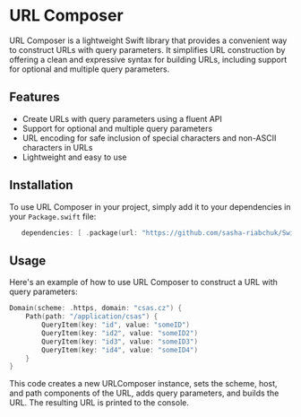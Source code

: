 # URL Composer

URL Composer is a lightweight Swift library that provides a convenient way to construct URLs with query parameters. It simplifies URL construction by offering a clean and expressive syntax for building URLs, including support for optional and multiple query parameters.

## Features

-   Create URLs with query parameters using a fluent API
-   Support for optional and multiple query parameters
-   URL encoding for safe inclusion of special characters and non-ASCII characters in URLs
-   Lightweight and easy to use

## Installation

To use URL Composer in your project, simply add it to your dependencies in your `Package.swift` file:
```swift
   dependencies: [ .package(url: "https://github.com/sasha-riabchuk/SwiftURLComposer", from: "1.0.0") ]
```
## Usage

Here's an example of how to use URL Composer to construct a URL with query parameters:
```swift
Domain(scheme: .https, domain: "csas.cz") {
    Path(path: "/application/csas") {
        QueryItem(key: "id", value: "someID")
        QueryItem(key: "id2", value: "someID2")
        QueryItem(key: "id3", value: "someID3")
        QueryItem(key: "id4", value: "someID4")
    }
}
```
This code creates a new URLComposer instance, sets the scheme, host, and path components of the URL, adds query parameters, and builds the URL. The resulting URL is printed to the console.


